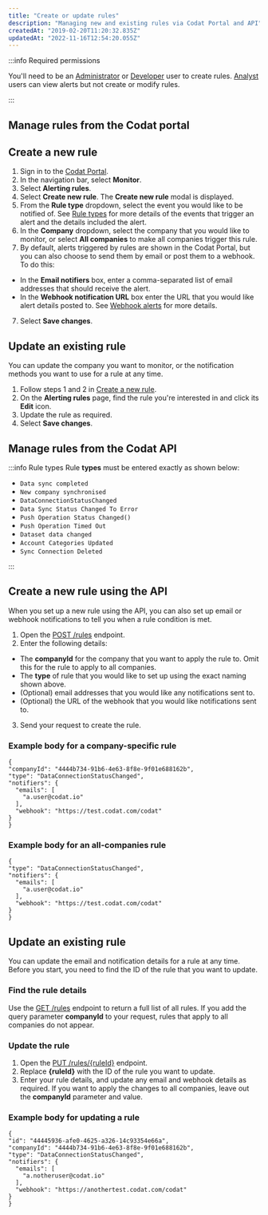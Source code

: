 ```yaml
---
title: "Create or update rules"
description: "Managing new and existing rules via Codat Portal and API"
createdAt: "2019-02-20T11:20:32.835Z"
updatedAt: "2022-11-16T12:54:20.055Z"
---
```


:::info Required permissions

You'll need to be an [Administrator](/user-roles#section-administrator) or [Developer](/user-roles#section-developer) user to create rules. [Analyst](/user-roles#section-analyst) users can view alerts but not create or modify rules.

:::

## Manage rules from the Codat portal

## Create a new rule

1. Sign in to the [Codat Portal](https://app.codat.io).
2. In the navigation bar, select **Monitor**.
3. Select **Alerting rules**.
4. Select **Create new rule**.
   The **Create new rule** modal is displayed.
5. From the **Rule type** dropdown, select the event you would like to be notified of. See [Rule types](/core-rules-types) for more details of the events that trigger an alert and the details included the alert.
6. In the **Company** dropdown, select the company that you would like to monitor, or select **All companies** to make all companies trigger this rule.
7. By default, alerts triggered by rules are shown in the Codat Portal, but you can also choose to send them by email or post them to a webhook. To do this:

- In the **Email notifiers** box, enter a comma-separated list of email addresses that should receive the alert.
- In the **Webhook notification URL** box enter the URL that you would like alert details posted to. See [Webhook alerts](/core-rules-webhooks) for more details.

7. Select **Save changes**.

## Update an existing rule

You can update the company you want to monitor, or the notification methods you want to use for a rule at any time.

1. Follow steps 1 and 2 in [Create a new rule](#section-create-a-new-rule).
2. On the **Alerting rules** page, find the rule you're interested in and click its **Edit** icon.
3. Update the rule as required.
4. Select **Save changes**.

## Manage rules from the Codat API

:::info Rule types
Rule **types** must be entered exactly as shown below:

- `Data sync completed`
- `New company synchronised`
- `DataConnectionStatusChanged`
- `Data Sync Status Changed To Error`
- `Push Operation Status Changed()`
- `Push Operation Timed Out`
- `Dataset data changed`
- `Account Categories Updated`
- `Sync Connection Deleted`

:::

## Create a new rule using the API

When you set up a new rule using the API, you can also set up email or webhook notifications to tell you when a rule condition is met.

1. Open the <a href="https://api.codat.io/swagger/index.html#/Rules/post_rules" target="blank">POST /rules</a> endpoint.
2. Enter the following details:

- The **companyId** for the company that you want to apply the rule to. Omit this for the rule to apply to all companies.
- The **type** of rule that you would like to set up using the exact naming shown above.
- (Optional) email addresses that you would like any notifications sent to.
- (Optional) the URL of the webhook that you would like notifications sent to.

3. Send your request to create the rule.

### Example body for a company-specific rule

```
{
"companyId": "4444b734-91b6-4e63-8f8e-9f01e688162b",
"type": "DataConnectionStatusChanged",
"notifiers": {
  "emails": [
    "a.user@codat.io"
  ],
  "webhook": "https://test.codat.com/codat"
}
}
```

### Example body for an all-companies rule

```
{
"type": "DataConnectionStatusChanged",
"notifiers": {
  "emails": [
    "a.user@codat.io"
  ],
  "webhook": "https://test.codat.com/codat"
}
}
```

## Update an existing rule

You can update the email and notification details for a rule at any time. Before you start, you need to find the ID of the rule that you want to update.

### Find the rule details

Use the <a href="https://api.codat.io/swagger/index.html#/Rules/get_rules" target="blank">GET /rules</a> endpoint to return a full list of all rules. If you add the query parameter **companyId** to your request, rules that apply to all companies do not appear.

### Update the rule

1. Open the <a href="https://api.codat.io/swagger/index.html#/Rules/put_rules__ruleId_" target="blank">PUT /rules/{ruleId}</a> endpoint.
2. Replace **{ruleId}** with the ID of the rule you want to update.
3. Enter your rule details, and update any email and webhook details as required. If you want to apply the changes to all companies, leave out the **companyId** parameter and value.

### Example body for updating a rule

```
{
"id": "44445936-afe0-4625-a326-14c93354e66a",
"companyId": "4444b734-91b6-4e63-8f8e-9f01e688162b",
"type": "DataConnectionStatusChanged",
"notifiers": {
  "emails": [
    "a.notheruser@codat.io"
  ],
  "webhook": "https://anothertest.codat.com/codat"
}
}
```
